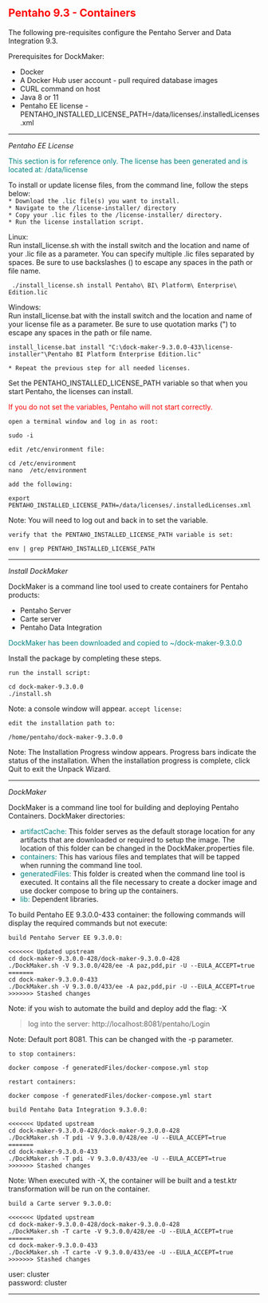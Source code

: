 ## <font color='red'>Pentaho 9.3 - Containers</font>  

The following pre-requisites configure the Pentaho Server and Data Integration 9.3.

Prerequisites for DockMaker:
* Docker
* A Docker Hub user account - pull required database images
* CURL command on host
* Java 8 or 11
* Pentaho EE license - PENTAHO_INSTALLED_LICENSE_PATH=/data/licenses/.installedLicenses.xml

---

<em>Pentaho EE License</em>

<font color='teal'>This section is for reference only. The license has been generated and  is located at: /data/license</font>

To install or update license files, from the command line, follow the steps below:  
``* Download the .lic file(s) you want to install.``  
``* Navigate to the /license-installer/ directory``   
``* Copy your .lic files to the /license-installer/ directory.``  
``* Run the license installation script.``  

Linux:  
Run install_license.sh with the install switch and the location and name of your .lic file as a parameter. You can specify multiple .lic files separated by spaces. Be sure to use backslashes (\) to escape any spaces in the path or file name.
```
 ./install_license.sh install Pentaho\ BI\ Platform\ Enterprise\ Edition.lic 
 ```
Windows:  
Run install_license.bat with the install switch and the location and name of your license file as a parameter. Be sure to use quotation marks (") to escape any spaces in the path or file name.
```
install_license.bat install "C:\dock-maker-9.3.0.0-433\license-installer"\Pentaho BI Platform Enterprise Edition.lic"
```
``* Repeat the previous step for all needed licenses.``
 
Set the PENTAHO_INSTALLED_LICENSE_PATH variable so that when you start Pentaho, the licenses can install.  

<font color='red'>If you do not set the variables, Pentaho will not start correctly.</font>



``open a terminal window and log in as root:``
```
sudo -i
```
``edit /etc/environment file:``
```
cd /etc/environment
nano  /etc/environment
```
``add the following:``
```
export PENTAHO_INSTALLED_LICENSE_PATH=/data/licenses/.installedLicenses.xml
```
Note: You will need to log out and back in to set the variable. 

``verify that the PENTAHO_INSTALLED_LICENSE_PATH variable is set:``
```
env | grep PENTAHO_INSTALLED_LICENSE_PATH
```

---

<em>Install DockMaker</em>  

DockMaker is a command line tool used to create containers for Pentaho products:
* Pentaho Server
* Carte server
* Pentaho Data Integration

<font color='teal'>DockMaker has been downloaded and copied to ~/dock-maker-9.3.0.0</font>

Install the package by completing these steps.

``run the install script:``
```
cd dock-maker-9.3.0.0
./install.sh
```
Note: a console window will appear.
``accept license:``

``edit the installation path to:``
```
/home/pentaho/dock-maker-9.3.0.0
```
Note: The Installation Progress window appears. Progress bars indicate the status of the installation. When the installation progress is complete, click Quit to exit the Unpack Wizard.

---

<em>DockMaker</em>

DockMaker is a command line tool for building and deploying Pentaho Containers. 
DockMaker directories: 

* <font color='teal'>artifactCache:</font> This folder serves as the default storage location for any artifacts that are downloaded or required to setup the image.  The location of this folder can be changed in the DockMaker.properties file.
* <font color='teal'>containers:</font> This has various files and templates that will be tapped when running the command line tool.
* <font color='teal'>generatedFiles:</font> This folder is created when the command line tool is executed.  It contains all the file necessary to create a docker image and use docker compose to bring up the containers.
* <font color='teal'>lib:</font> Dependent libraries.

To build Pentaho EE 9.3.0.0-433 container:
the following commands will display the required commands but not execute:

``build Pentaho Server EE 9.3.0.0:``
```
<<<<<<< Updated upstream
cd dock-maker-9.3.0.0-428/dock-maker-9.3.0.0-428
./DockMaker.sh -V 9.3.0.0/428/ee -A paz,pdd,pir -U --EULA_ACCEPT=true
=======
cd dock-maker-9.3.0.0-433
./DockMaker.sh -V 9.3.0.0/433/ee -A paz,pdd,pir -U --EULA_ACCEPT=true
>>>>>>> Stashed changes
```
Note: if you wish to automate the build and deploy add the flag: -X

  > log into the server: http://localhost:8081/pentaho/Login 
  
Note: Default port 8081.  This can be changed with the -p parameter.

``to stop containers:``
```
docker compose -f generatedFiles/docker-compose.yml stop
```
``restart containers:``
```
docker compose -f generatedFiles/docker-compose.yml start
```

``build Pentaho Data Integration 9.3.0.0:``
```
<<<<<<< Updated upstream
cd dock-maker-9.3.0.0-428/dock-maker-9.3.0.0-428
./DockMaker.sh -T pdi -V 9.3.0.0/428/ee -U --EULA_ACCEPT=true
=======
cd dock-maker-9.3.0.0-433
./DockMaker.sh -T pdi -V 9.3.0.0/433/ee -U --EULA_ACCEPT=true
>>>>>>> Stashed changes
```
Note: When executed with -X, the container will be built and a test.ktr transformation will be run on the container.  

``build a Carte server 9.3.0.0:``
```
<<<<<<< Updated upstream
cd dock-maker-9.3.0.0-428/dock-maker-9.3.0.0-428
./DockMaker.sh -T carte -V 9.3.0.0/428/ee -U --EULA_ACCEPT=true
=======
cd dock-maker-9.3.0.0-433
./DockMaker.sh -T carte -V 9.3.0.0/433/ee -U --EULA_ACCEPT=true
>>>>>>> Stashed changes
```
user: cluster  
password: cluster

---